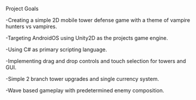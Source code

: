 Project Goals  

-Creating a simple 2D mobile tower defense game with a theme of vampire hunters vs vampires.  

-Targeting AndroidOS using Unity2D as the projects game engine.

-Using C# as primary scripting language.    

-Implementing drag and drop controls and touch selection for towers and GUI.  

-Simple 2 branch tower upgrades and single currency system.  

-Wave based gameplay with predetermined enemy composition.  
